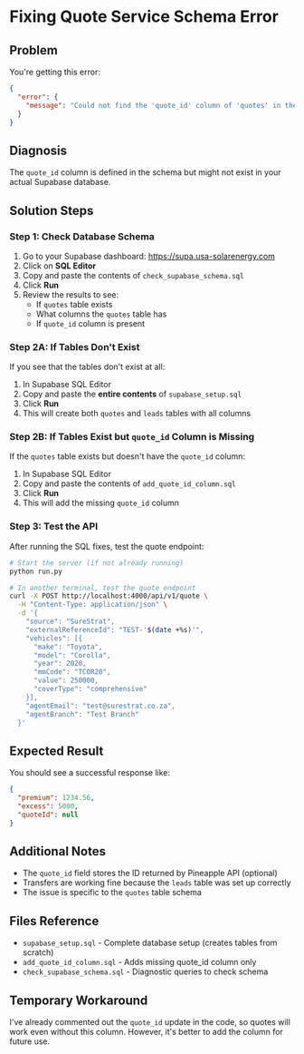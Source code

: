 # Fixing Quote Service Schema Error

## Problem
You're getting this error:
```json
{
  "error": {
    "message": "Could not find the 'quote_id' column of 'quotes' in the schema cache"
  }
}
```

## Diagnosis

The `quote_id` column is defined in the schema but might not exist in your actual Supabase database.

## Solution Steps

### Step 1: Check Database Schema

1. Go to your Supabase dashboard: https://supa.usa-solarenergy.com
2. Click on **SQL Editor**
3. Copy and paste the contents of `check_supabase_schema.sql`
4. Click **Run**
5. Review the results to see:
   - If `quotes` table exists
   - What columns the `quotes` table has
   - If `quote_id` column is present

### Step 2A: If Tables Don't Exist

If you see that the tables don't exist at all:

1. In Supabase SQL Editor
2. Copy and paste the **entire contents** of `supabase_setup.sql`
3. Click **Run**
4. This will create both `quotes` and `leads` tables with all columns

### Step 2B: If Tables Exist but `quote_id` Column is Missing

If the `quotes` table exists but doesn't have the `quote_id` column:

1. In Supabase SQL Editor
2. Copy and paste the contents of `add_quote_id_column.sql`
3. Click **Run**
4. This will add the missing `quote_id` column

### Step 3: Test the API

After running the SQL fixes, test the quote endpoint:

```bash
# Start the server (if not already running)
python run.py

# In another terminal, test the quote endpoint
curl -X POST http://localhost:4000/api/v1/quote \
  -H "Content-Type: application/json" \
  -d '{
    "source": "SureStrat",
    "externalReferenceId": "TEST-'$(date +%s)'",
    "vehicles": [{
      "make": "Toyota",
      "model": "Corolla",
      "year": 2020,
      "mmCode": "TCOR20",
      "value": 250000,
      "coverType": "comprehensive"
    }],
    "agentEmail": "test@surestrat.co.za",
    "agentBranch": "Test Branch"
  }'
```

## Expected Result

You should see a successful response like:
```json
{
  "premium": 1234.56,
  "excess": 5000,
  "quoteId": null
}
```

## Additional Notes

- The `quote_id` field stores the ID returned by Pineapple API (optional)
- Transfers are working fine because the `leads` table was set up correctly
- The issue is specific to the `quotes` table schema

## Files Reference

- `supabase_setup.sql` - Complete database setup (creates tables from scratch)
- `add_quote_id_column.sql` - Adds missing quote_id column only
- `check_supabase_schema.sql` - Diagnostic queries to check schema

## Temporary Workaround

I've already commented out the `quote_id` update in the code, so quotes will work even without this column. However, it's better to add the column for future use.
